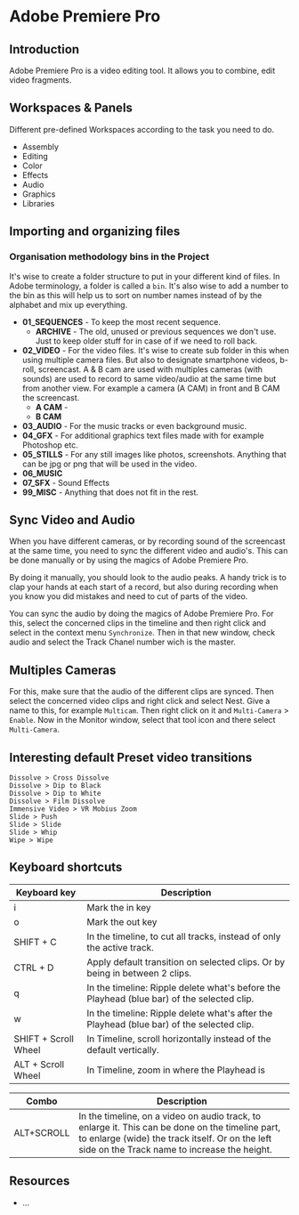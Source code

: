 # Adobe Premiere Pro

## Introduction

Adobe Premiere Pro is a video editing tool. It allows you to combine, edit video fragments.

## Workspaces & Panels

Different pre-defined Workspaces according to the task you need to do.

* Assembly
 * Editing
 * Color
 * Effects
 * Audio
 * Graphics
 * Libraries

## Importing and organizing files

### Organisation methodology bins in the Project

It's wise to create a folder structure to put in your different kind of files. In Adobe terminology, a folder is called a `bin`. It's also wise to add a number to the bin as this will help us to sort on number names instead of by the alphabet and mix up everything.

* **01_SEQUENCES** - To keep the most recent sequence.
  * **ARCHIVE** - The old, unused or previous sequences we don't use. Just to keep older stuff for in case of if we need to roll back.
* **02_VIDEO** - For the video files. It's wise to create sub folder in this when using multiple camera files. But also to designate smartphone videos, b-roll, screencast. A & B cam are used with multiples cameras (with sounds) are used to record to same video/audio at the same time but from another view. For example a camera (A CAM) in front and B CAM the screencast. 
  * **A CAM** - 
  * **B CAM**
* **03_AUDIO** - For the music tracks or even background music.
* **04_GFX** - For additional graphics text files made with for example Photoshop etc.
* **05_STILLS** - For any still images like photos, screenshots. Anything that can be jpg or png that will be used in the video.
* **06_MUSIC**
* **07_SFX** - Sound Effects
* **99_MISC** - Anything that does not fit in the rest.

## Sync Video and Audio

When you have different cameras, or by recording sound of the screencast at the same time, you need to sync the different video and audio's. This can be done manually or by using the magics of Adobe Premiere Pro.

By doing it manually, you should look to the audio peaks. A handy trick is to clap your hands at each start of a record, but also during recording when you know you did mistakes and need to cut of parts of the video. 

You can sync the audio by doing the magics of Adobe Premiere Pro. For this, select the concerned clips in the timeline and then right click and select in the context menu `Synchronize`. Then in that new window, check audio and select the Track Chanel number wich is the master.

## Multiples Cameras

For this, make sure that the audio of the different clips are synced. Then select the concerned video clips and right click and select Nest. Give a name to this, for example `Multicam`. Then right click on it and `Multi-Camera` > `Enable`. Now in the Monitor window, select that tool icon and there select `Multi-Camera`.

## Interesting default Preset video transitions

    Dissolve > Cross Dissolve
    Dissolve > Dip to Black
    Dissolve > Dip to White
    Dissolve > Film Dissolve
    Immensive Video > VR Mobius Zoom
    Slide > Push
    Slide > Slide
    Slide > Whip
    Wipe > Wipe

## Keyboard shortcuts

| Keyboard key | Description |
|---|---|
| i | Mark the in key |
| o | Mark the out key |
| SHIFT + C | In the timeline, to cut all tracks, instead of only the active track. |
| CTRL + D | Apply default transition on selected clips. Or by being in between 2 clips. |
| q | In the timeline: Ripple delete what's before the Playhead (blue bar) of the selected clip. |
| w | In the timeline: Ripple delete what's after the Playhead (blue bar) of the selected clip. |
|SHIFT + Scroll Wheel | In Timeline, scroll horizontally instead of the default vertically. |
| ALT + Scroll Wheel | In Timeline, zoom in where the Playhead is|

| Combo | Description |
|---|---|
ALT+SCROLL | In the timeline, on a video on audio track, to enlarge it. This can be done on the timeline part, to enlarge (wide) the track itself. Or on the left side on the Track name to increase the height. |

## Resources

* ...
